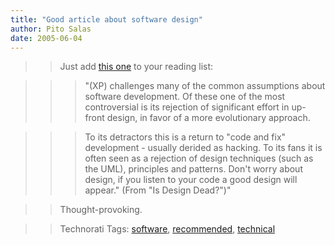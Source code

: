 ```yaml
---
title: "Good article about software design"
author: Pito Salas
date: 2005-06-04
---
```



>>

>> Just add [this one](<http://www.martinfowler.com/articles/designDead.html>)
to your reading list:

>>

>>> "(XP) challenges many of the common assumptions about software
development. Of these one of the most controversial is its rejection of
significant effort in up-front design, in favor of a more evolutionary
approach.

>>>

>>> To its detractors this is a return to "code and fix" development - usually
derided as hacking. To its fans it is often seen as a rejection of design
techniques (such as the UML), principles and patterns. Don't worry about
design, if you listen to your code a good design will appear." (From "Is
Design Dead?")"

>>

>> Thought-provoking.

>>

>> Technorati Tags: [software](<http://technorati.com/tag/software>),
[recommended](<http://technorati.com/tag/recommended>),
[technical](<http://technorati.com/tag/technical>)


